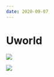```yaml
---
date: 2020-09-07
---
```


# Uworld

![](https://photos.thisispiggy.com/file/wikiFiles/L12692.jpg)

![](https://photos.thisispiggy.com/file/wikiFiles/L14766.jpg)
